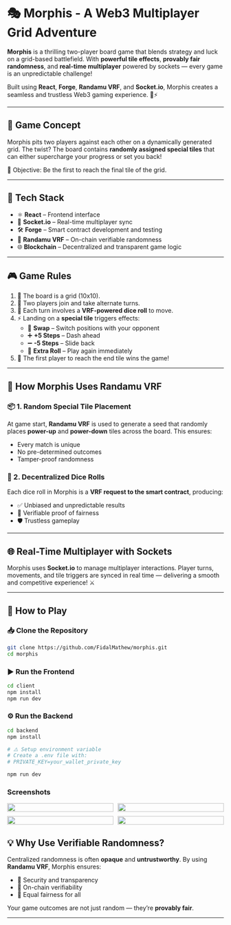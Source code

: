 # 🎭 Morphis - A Web3 Multiplayer Grid Adventure

**Morphis** is a thrilling two-player board game that blends strategy and luck on a grid-based battlefield. With **powerful tile effects**, **provably fair randomness**, and **real-time multiplayer** powered by sockets — every game is an unpredictable challenge!

Built using **React**, **Forge**, **Randamu VRF**, and **Socket.io**, Morphis creates a seamless and trustless Web3 gaming experience. 🧠⚡

---

## 🚀 Game Concept

Morphis pits two players against each other on a dynamically generated grid. The twist? The board contains **randomly assigned special tiles** that can either supercharge your progress or set you back!

🎯 Objective: Be the first to reach the final tile of the grid.

---

## 🧱 Tech Stack

- ⚛️ **React** – Frontend interface
- 🔌 **Socket.io** – Real-time multiplayer sync
- 🛠️ **Forge** – Smart contract development and testing
- 🔐 **Randamu VRF** – On-chain verifiable randomness
- 🌐 **Blockchain** – Decentralized and transparent game logic

---

## 🎮 Game Rules

1. 🧩 The board is a grid (10x10).
2. 👥 Two players join and take alternate turns.
3. 🎲 Each turn involves a **VRF-powered dice roll** to move.
4. ⚡ Landing on a **special tile** triggers effects:
   - 🔁 **Swap** – Switch positions with your opponent
   - ➕ **+5 Steps** – Dash ahead
   - ➖ **-5 Steps** – Slide back
   - 🎁 **Extra Roll** – Play again immediately
5. 🏁 The first player to reach the end tile wins the game!

---

## 🔀 How Morphis Uses Randamu VRF

### 📦 1. Random Special Tile Placement

At game start, **Randamu VRF** is used to generate a seed that randomly places **power-up** and **power-down** tiles across the board. This ensures:

- Every match is unique
- No pre-determined outcomes
- Tamper-proof randomness

### 🎲 2. Decentralized Dice Rolls

Each dice roll in Morphis is a **VRF request to the smart contract**, producing:

- ✅ Unbiased and unpredictable results
- 📜 Verifiable proof of fairness
- 🛡️ Trustless gameplay

---

## 🌐 Real-Time Multiplayer with Sockets

Morphis uses **Socket.io** to manage multiplayer interactions. Player turns, movements, and tile triggers are synced in real time — delivering a smooth and competitive experience! ⚔️

---

## 🧪 How to Play

### 📥 Clone the Repository

```bash
git clone https://github.com/FidalMathew/morphis.git
cd morphis
```

### ▶️ Run the Frontend

```bash
cd client
npm install
npm run dev
```

### ⚙️ Run the Backend

```bash
cd backend
npm install

# ⚠️ Setup environment variable
# Create a .env file with:
# PRIVATE_KEY=your_wallet_private_key

npm run dev
```

### Screenshots

<div style="display: grid; grid-template-columns: repeat(2, 1fr); gap: 10px;">
  <img width="100%" src="https://github.com/user-attachments/assets/9d8d71b9-b227-4478-bcc7-dd7cfc648492" />
  <img width="100%" src="https://github.com/user-attachments/assets/471b8839-4ca2-478b-be56-879d1d4db979" />
  <img width="100%" src="https://github.com/user-attachments/assets/2e407a6c-dec0-45f5-a5d7-200851c44db4" />
  <img width="100%" src="https://github.com/user-attachments/assets/983f1295-6bbc-422a-ad80-f4faf6d446c2" />
</div>



## 💡 Why Use Verifiable Randomness?

Centralized randomness is often **opaque** and **untrustworthy**. By using **Randamu VRF**, Morphis ensures:

- 🔐 Security and transparency
- 🔎 On-chain verifiability
- 🎯 Equal fairness for all

Your game outcomes are not just random — they’re **provably fair**.

---
